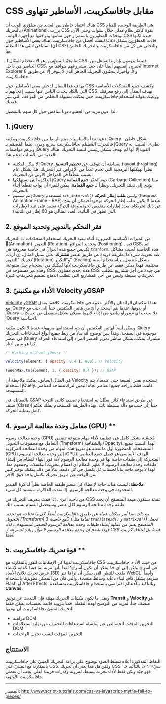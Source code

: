 # CSS مقابل جافاسكريبت، الأساطير تتهاوى

هناك اعتقاد خاطئ بين العديد من مطوّري الويب أن CSS هي الطريقة الوحيدة للقيام بالتحريك (Animations). برزت CSS بقوة كأكثر نظام مدلل خلال سنوات وحتى الآن، وتحدّث المطورون باستمرار حول متانتها وتوافقها مع أجهزة الهاتف. CSS جيدة لكنها ليست أفضل من جافاسكريبت. هناك بعض الأساطير حول CSS قادت المطوّرين بشكل استباقي لتبنّي هذا النظام (أي CSS) والتخلي عن كلٍّ من جافاسكريبت والتحريك الخاصّ بها.

ما يحيّر المطوّرين هو الاستخدام الفعّال لـ CSS، فبينما يقومون بإدارة التفاعل بين العناصر من داخل CSS، يُجبرون أنفسهم أيضاً على جعل مشروعهم متوافقاً مع Internet Explorer 8 و 9، وأخيراً، يتجنّبون التحريك الجاهز الذي لا يتوفر إلا عن طريق جافاسكريبت.

يهدف هذا المقال لدحض بعض الأساطير حول CSS وكشف جميع المشكلات الأساسية التي بالكاد يتحدث الناس عنها بسبب إعجابهم بـ CSS. يهدف المقال إلى رفع معرفتك ووعيك بفوائد استخدام جافاسكريبت، حتى يمكنك بسهولة التخلص من المواقف التي تثير غضبك.

لذا، دون مزيد من الحشو دعونا نتناقش حول كل منهم بالتفصيل.

## 1. jQuery

دعونا نبدأ بالأساسيات، يتم الربط بين جافاسكريبت ومكتبة jQuery بشكل خاطئ . فالتحريك المُصمَّم بجافاسكريبت سريع ومرن، بينما المُصمَّم بـ jQuery بطيء. السبب أنه وبرغم مواصفات jQuery القويةإلا أنها لم تهدف بشكل رئيسي لتنفيذ التحريك. هناك العديد من الأسباب لدعم هذا:

- لا يمكن لمكتبة jQuery ببساطة أن تتوقف عن **تحطيم التنسيق** (layout thrashing) نظراً لهيكلتها البرمجية التي تخدم عدداً من الأغراض غير التحريك. هذا بشكل عام يسبب تقطّعاً في المراحل الأولى من التحريك.
- الذاكرة التي تستهلكها jQuery دوماً تُحفّز **جمع القمامة** (Garbage Collection) مما يؤدي إلى تجمّد التحريك. ونظراً لـ **جمع القمامة**، يمكن للمرء أن يواجه تقطّعاً أثناء التحريك.
- تم تصميم jQuery لتستخدم `set_interval()` وليس **طلب إطار الحركة** (Request Animation Frame  - RAF). عندما لا يكون طلب إطار الحركة موجوداً فيمكن أن ينتج عن ذلك تحريكات بعدد إطارات منخفض (جودة ودقة الحركة تعتمد على عدد الإطارات التي تظهر في الثانية، العدد المثالي هو 60 إطار في الثانية).


## 2. فقر التحكم بالتدوير وتحديد الموقع

من الميزات الأساسية الضرورية أثناء تنفيذ التحريك استخدام المتحكمات لـ: التحريك (ِAnimation)، التدوير (Rotation)، وتحديد المواقع (Positioning) . في CSS، تم تكديس جميع هذه الدوالّ في خاصية معروفة هي `tranform`. هذه الخاصية تُسبب مشاكل عند تحريك شيء ما بطريقة فريدة عن طريق عنصر **مشترك**. على سبيل المثال، إن أردت تحريك "التدوير"(Rotation) و"التكبير" (Scaling) بشكل منفصل، وباستخدام أزمنة مختلفة. فهذا  ممكن فقط عن طريق جافاسكريبت ﻷنها تُمكّنك من استخدام حِيل متنوعة، وهذه غير مسموحة في CSS. هذه إحدى مساوئ CSS. هي جيدة من أجل مشاريع تتطلب تحريكاتٍ بسيطة وليس من أجل المشاريع التي تتطلب اندماج تصميمٍ بتحريكاتٍ كبيرة.


## 3. الأداء مع مكتبتيّ Velocity وGSAP

[Velocity](http://julian.com/research/velocity/) و[GSAP](https://greensock.com/gsap) هما المكتبتان الرائدتان والأكثر شعبية في جافاسكريبت. كلاهما يعمل مع jQuery أو بدونها. عندما يتم استخدام أيّ من هاتين المكتبتين جنباً إلى جنب مع jQuery فلا يحدث أي تدهورأو تباطؤ في الأداء لأنهما تعملان بشكل منفصل عن تحريكات jQuery الأساسية.

ويمكن أيضاً لهاتين المكتبتين أن يتم استخدامها بسهولة عندما لا تكون مكتبة jQuery موجودة في الصفحة. وهذا يبين بوضوح أنه بدلاً من ربط جميع أنواع استدعاءات التحريك في عنصر jQuery مشترك يمكنك بشكل مباشر تمرير العنصر المراد إلى استدعاء الحركة كما هو مبين أدناه.

```javascript
/* Working without jQuery */

Velocity(element, { opacity: 0.4 }, 900); // Velocity

TweenMax.to(element, 1, { opacity: 0.4 }); // GSAP
```

في المثال السابق، يمكنك ملاحظة أن Velocity تستخدم نفس الصيغة حتى عندما لا يتم استخدام jQuery. قامت فقط بإزاحة جميع العناصر تجاه اليمين لترك مساحة للعناصر المستهدفة.

بالمقابل، في GSAP تم استخدام تصميم كائني التوجه (عن طريق استدعاء كائن يمثّل صنف (Class)) جنباً إلى جنب مع دالّة بسيطة ثابتة. بهذه الطريقة المستخدم يملك تحكم كامل بعملية الحركة.

## 4. معامل وحدة معالجة الرسوم (GPU) **

وحدة معالجة رسوم (GPU) مُحسّنة بشكل كامل هي عظيمة لأداء مهام متنوعة تتضمن التعامل مع مصفوفات التحويل (Transform) والشفافية (Opacity)، لهذا السبب جميع المتصفحات المتطورة أول ما تفعله هو تفريغ هذه المهام من وحدة المعالجة المركزية (CPU) إلى وحدة معالجة الرسوم (GPU). الهدف الأساسي هو فصل جميع العناصر المتحركة إلى طبقات خاصة بها في وحدة معالجة الرسوم ﻷنه فور انتهاء النظام من إنشاء طبقات وحدة معالجة الرسوم لا يُظهر النظام أي اهتمام بتحريك البكسلات وجمعهم معاً. لهذا لا يوجد حاجة بتاتاً لحساب كل بكسل في كل دقيقة. بدلاً من ذلك يمكنك توفير كثير من الوقت عن طريق تحريك بكسل واحد فوق الآخر.

**ملاحظة:** ليست هناك حاجة لإعطاء كل عنصر طبقته الخاصة نظراً لذاكرة الفيديو المحدودة في وحدة معالجة الرسوم. إذا نفدت الذاكرة، سيفسد كل شيء.

من ناحية أخرى، إذا قمتَ بتعريف التحريك في CSS عندئذ ستكون مهمة المتصفح أن يحدد طبقة وحدة معالجة الرسوم لكل عنصر وسيحصل انقسام بسبب ذلك.

*مع ذلك، هذا أمر يمكنك عمله عن طريق جافاسكريبت أيضاً. كل ما تحتاجه هو تحديد التحويل (Transform) مع خاصية 3D (تماماً مثل `translate3d()` و `matrix3d()`) لجعل المتصفح يعلم عن عملية إنشاء طبقات وحدة معالجة الرسوم للعنصر المستهدف. لذا، فهذا واضح أن وحدة معالجة الرسوم لا توفّر زيادة السرعة لـ CSS فقط بل لجافاسكريبت أيضاً.*


## 5. قوة تحريك جافاسكريبت **

جافاسكريبت لديها كل الإمكانيات للفوز بالمقارنة مع CSS من حيث الأداء. جافاسكريبت هي أسرع. ولكن إلى أي حدّ يمكن أن تكون أسرع؟ لنبدأ بأنها مرنة بما فيه الكفاية لإنشاء عرض تحريك ثلاثيّ الأبعاد (3D) ملفت للنظر، التي يمكن أن تراها عبر WebGL. وأيضاً سريعة بشكلٍ كافٍ لبناء دعاية وسائط متعددة، والتي كان من الممكن تطويرها باستخدام Flash أو After Effects. وبالتأكيد بناء عالم افتراضي باستخدام جافاسكريبت بمساعدة **Canvas**.

وبقدر ما تكون مكتبات التحريك مهمّة فإن الحديث عن توثيق **Transit** و **Velocity** هو منصف جداً. لمزيد من التوضيح لهذه النقطة، قمنا بتزويد قائمة تحسينات يمكن فقط للتحريك المبنيّ بجافاسكريبت أن يؤديها.

- مزامنة DOM
- التخزين المؤقت للخصائص عبر سلسلة استدعاءات للتخفيف من توليد استعلامات DOM
- التخزين المؤقت لنسب تحويل الواحدات

## الاستنتاج

النقاط المذكورة أعلاه تسلط الضوء بوضوح على براعة التحريك المبنيّ على جافاسكريبت بالمقارنة مع المبنيّ على CSS. ولكن هل هذا يعني أن تحريك CSS "سيّء"؟ لا، بالتأكيد لا. فهو جيّد ولكن فقط لأداء تحريك بسيط. لمرونة وقدرات فريدة أعلى، يجب أن تعطي جافاسكريبت الأولوية.

----

المصدر: 
http://www.script-tutorials.com/css-vs-javascript-myths-fall-to-pieces/
